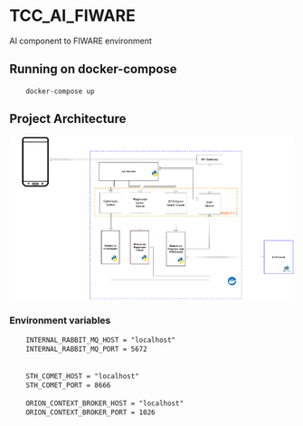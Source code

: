 # TCC_AI_FIWARE

AI component to FIWARE environment

## Running on docker-compose


```
    docker-compose up

```



## Project Architecture

![project architecture](./docs/architecture.png)


### Environment variables

```
    INTERNAL_RABBIT_MQ_HOST = "localhost"
    INTERNAL_RABBIT_MQ_PORT = 5672


    STH_COMET_HOST = "localhost"
    STH_COMET_PORT = 8666

    ORION_CONTEXT_BROKER_HOST = "localhost"
    ORION_CONTEXT_BROKER_PORT = 1026

```
